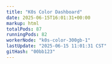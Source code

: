 ```yaml
---
title: "K0s Color Dashboard"
date: 2025-06-15T16:01:31+00:00
markup: html
totalPods: 87
runningPods: 82
workerNode: "k0s-color-300gb-1"
lastUpdate: "2025-06-15 11:01:31 CST"
gitHash: "00bb123"
---
```


<!-- This content is dynamically updated by the DashboardUpdater Operator -->
<!-- The dashboard UI is rendered by Hugo templates and CSS/JS files -->
